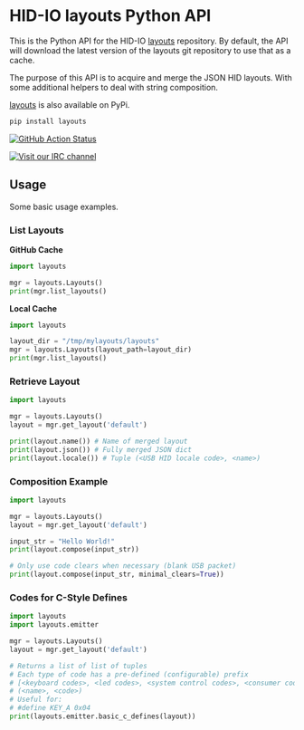 # HID-IO layouts Python API

This is the Python API for the HID-IO [layouts](https://github.com/hid-io/layouts) repository.
By default, the API will download the latest version of the layouts git repository to use that as a cache.

The purpose of this API is to acquire and merge the JSON HID layouts.
With some additional helpers to deal with string composition.

[layouts](https://pypi.org/project/layouts/) is also available on PyPi.
```bash
pip install layouts
```

[![GitHub Action Status](https://github.com/hid-io/layouts-python/workflows/Python%20package/badge.svg)](https://github.com/hid-io/layouts-python/actions)

[![Visit our IRC channel](https://kiwiirc.com/buttons/irc.freenode.net/hid-io.png)](https://kiwiirc.com/client/irc.freenode.net/#hid-io)


## Usage

Some basic usage examples.


### List Layouts

**GitHub Cache**

```python
import layouts

mgr = layouts.Layouts()
print(mgr.list_layouts()
```

**Local Cache**

```python
import layouts

layout_dir = "/tmp/mylayouts/layouts"
mgr = layouts.Layouts(layout_path=layout_dir)
print(mgr.list_layouts()
```


### Retrieve Layout

```python
import layouts

mgr = layouts.Layouts()
layout = mgr.get_layout('default')

print(layout.name()) # Name of merged layout
print(layout.json()) # Fully merged JSON dict
print(layout.locale()) # Tuple (<USB HID locale code>, <name>)
```


### Composition Example

```python
import layouts

mgr = layouts.Layouts()
layout = mgr.get_layout('default')

input_str = "Hello World!"
print(layout.compose(input_str))

# Only use code clears when necessary (blank USB packet)
print(layout.compose(input_str, minimal_clears=True))
```


### Codes for C-Style Defines

```python
import layouts
import layouts.emitter

mgr = layouts.Layouts()
layout = mgr.get_layout('default')

# Returns a list of list of tuples
# Each type of code has a pre-defined (configurable) prefix
# [<keyboard codes>, <led codes>, <system control codes>, <consumer codes>]
# (<name>, <code>)
# Useful for:
# #define KEY_A 0x04
print(layouts.emitter.basic_c_defines(layout))
```


